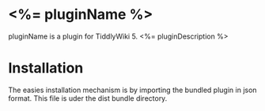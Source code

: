 # <%= pluginName %>
pluginName is a plugin for TiddlyWiki 5. <%= pluginDescription %>

# Installation

The easies installation mechanism is by importing the bundled plugin in json format. This file is uder the dist bundle directory.
